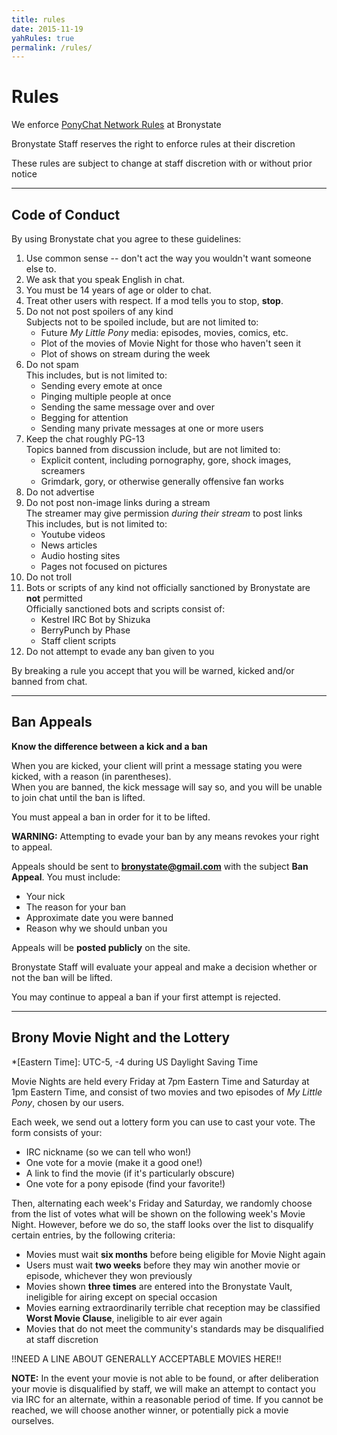 ```yaml
---
title: rules
date: 2015-11-19
yahRules: true
permalink: /rules/
---
```


# Rules

We enforce [PonyChat Network Rules](https://ponychat.net/network-rules/) at Bronystate

Bronystate Staff reserves the right to enforce rules at their discretion

These rules are subject to change at staff discretion with or without prior notice

* * * * *

## Code of Conduct

By using Bronystate chat you agree to these guidelines:

 1. Use common sense -- don't act the way you wouldn't want someone else to.
 2. We ask that you speak English in chat.
 3. You must be 14 years of age or older to chat.
 4. Treat other users with respect. If a mod tells you to stop, **stop**.
 5. Do not not post spoilers of any kind  
    Subjects not to be spoiled include, but are not limited to:
    - Future *My Little Pony* media: episodes, movies, comics, etc.
    - Plot of the movies of Movie Night for those who haven't seen it
    - Plot of shows on stream during the week
 6. Do not spam  
    This includes, but is not limited to:
    - Sending every emote at once
    - Pinging multiple people at once
    - Sending the same message over and over
    - Begging for attention
    - Sending many private messages at one or more users
 7. Keep the chat roughly PG-13  
    Topics banned from discussion include, but are not limited to:
    - Explicit content, including pornography, gore, shock images, screamers
    - Grimdark, gory, or otherwise generally offensive fan works
 8. Do not advertise
 9. Do not post non-image links during a stream  
    The streamer may give permission *during their stream* to post links  
    This includes, but is not limited to:
    - Youtube videos
    - News articles
    - Audio hosting sites
    - Pages not focused on pictures
10. Do not troll
11. Bots or scripts of any kind not officially sanctioned by Bronystate are **not** permitted  
    Officially sanctioned bots and scripts consist of:
    - Kestrel IRC Bot by Shizuka
    - BerryPunch by Phase
    - Staff client scripts
12. Do not attempt to evade any ban given to you

By breaking a rule you accept that you will be warned, kicked and/or banned from chat.

* * * * *

## Ban Appeals

**Know the difference between a kick and a ban**

When you are kicked, your client will print a message stating you were kicked, with a reason (in parentheses).  
When you are banned, the kick message will say so, and you will be unable to join chat until the ban is lifted.

You must appeal a ban in order for it to be lifted.

**WARNING:** Attempting to evade your ban by any means revokes your right to appeal.

Appeals should be sent to **bronystate@gmail.com** with the subject **Ban Appeal**. You must include:

 - Your nick
 - The reason for your ban
 - Approximate date you were banned
 - Reason why we should unban you

Appeals will be **posted publicly** on the site.

Bronystate Staff will evaluate your appeal and make a decision whether or not the ban will be lifted.

You may continue to appeal a ban if your first attempt is rejected.

* * * * *

## Brony Movie Night and the Lottery

*[Eastern Time]: UTC-5, -4 during US Daylight Saving Time

Movie Nights are held every Friday at 7pm Eastern Time and Saturday at 1pm Eastern Time, and consist of two
movies and two episodes of *My Little Pony*, chosen by our users.

Each week, we send out a lottery form you can use to cast your vote. The form consists of your:

 - IRC nickname (so we can tell who won!)
 - One vote for a movie (make it a good one!)
 - A link to find the movie (if it's particularly obscure)
 - One vote for a pony episode (find your favorite!)

Then, alternating each week's Friday and Saturday, we randomly choose from the list of votes what will be shown
on the following week's Movie Night. However, before we do so, the staff looks over the list to disqualify
certain entries, by the following criteria:

 - Movies must wait **six months** before being eligible for Movie Night again
 - Users must wait **two weeks** before they may win another movie or episode, whichever they won previously
 - Movies shown **three times** are entered into the Bronystate Vault, ineligible for airing except on special occasion
 - Movies earning extraordinarily terrible chat reception may be classified **Worst Movie Clause**, ineligible to air ever again
 - Movies that do not meet the community's standards may be disqualified at staff discretion

!!NEED A LINE ABOUT GENERALLY ACCEPTABLE MOVIES HERE!!

**NOTE:** In the event your movie is not able to be found, or after deliberation your movie is disqualified by staff,
we will make an attempt to contact you via IRC for an alternate, within a reasonable period of time. If you cannot
be reached, we will choose another winner, or potentially pick a movie ourselves.
